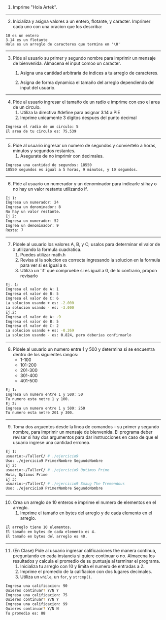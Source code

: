 1. Imprime "Hola Artek".
---
2. Inicializa y asigna valores a un entero, flotante, y caracter. Imprimer cada uno con una oracion que los describa:
```
10 es un entero
3.14 es un flotante
Hola es un arreglo de caracteres que termina en '\0' 
```
---
3. Pide al usuario su primer y segundo nombre para imprimir un mensaje de bienvenida. Almacena el input comoo un caracter.
   1. Asigna una cantidad arbitraria de indices a tu arreglo de caracteres.

   2. Asigna de forma dynamica el tamaño del arreglo dependiendo del input del usuario.
---
4. Pide al usuario ingresar el tamaño de un radio e imprime con eso el area de un circulo.
   1. Utiliza la directiva #define para asignar 3.14 a PIE
   2. Imprime unicamente 3 digitos despues del punto decimal
```bash
Ingresa el radio de un circulo: 5
El area de tu circulo es: 75.539
```
---
5. Pide al usuario ingresar un numero de segundos y conviertelo a horas, minutos y segundos restantes.
   1. Asegurate de no imprimir con decimales.
```bash
Ingresa una cantidad de segundos: 18550
18550 segundos es igual a 5 horas, 9 minutos, y 10 segundos. 
```
---
6. Pide al usuario un numerador y un denominador para indicarle si hay o no hay un valor restante utilizando if.
```Bash
Ej 1:
Ingresa un numerador: 24
Ingresa un denominador: 8
No hay un valor restante.
Ej 2:
Ingresa un numerador: 52
Ingrea un denominador: 9
Resta: 7
```
---
7. Pidele al usuario los valores A, B, y C; usalos para determinar el valor de `X` utilizando la formula cuadratica.
   1. Puedes utilizar math.h
   2. Revisa si la solucion es correcta ingresando la solucion en la formula para ver si es igual a `0`.
   3. Utiliza un 'if' que compruebe si es igual a 0, de lo contrario, propon revisarlo
```bash
Ej. 1:
Ingresa el valor de A: 1
Ingresa el valor de B: 5
Ingresa el valor de C: 6
La solucion usando + es: -2.000
La solucion usando - es: -3.000
Ej.2:
Ingresa el valor de A: -9
Ingresa el valor de B: 5
Ingresa el valor de C: 2
La solucion usando + es: -0.269
La solucion usando - es: 0.824, pero deberias confirmarlo
```
---
8. Pidele al usuario un numero entre 1 y 500 y determina si se encuentra dentro de los siguientes rangos:
   - 1-100
   - 101-200
   - 201-300
   - 301-400
   - 401-500
```bash
Ej 1:
Ingresa un numero entre 1 y 500: 50
Tu numero esta netre 1 y 100.
Ej 2:
Ingresa un numero entre 1 y 500: 250
Tu numero esta netre 201 y 300.
```
---
9. Toma dos arguentos desde la linea de comandos - su primer y segundo nombre, para imprimir un mensaje de bienvenida. El programa deber revisar si hay dos argumentos para dar instrucciones en caso de que el usuario ingrese una cantidad erronea.
```bash
Ej 1:
usuario:~/TallerC/ # ./ejercicio9
Uso: ./ejercicio9 PrimerNombre SegundoNombre
Ej 2:
usuario:~/TallerC/ # ./ejercicio9 Optimus Prime
Hola, Optimus Prime
Ej 3:
usuario:~/TallerC/ # ./ejercicio9 Smaug The Tremendous
Uso: ./ejercicio9 PrimerNombre SegundoNombre
```
---
10. Crea un arreglo de 10 enteros e imprime el numero de elementos en el arreglo. 
    1. Imprime el tamaño en bytes del arreglo y de cada elemento en el arreglo.
```bash
El arreglo tiene 10 elementos.
El tamaño en bytes de cada elemento es 4.
El tamaño en bytes del arreglo es 40.
```
---
11. (En Clase) Pide al usuario ingresar calificaciones the manera continua, preguntando en cada instancia si quiere continuar o no. Almacena los resultados y calcula el promedio de su puntuaje al terminar el programa. 
    1. Inicializa tu arreglo con 10 y limita el numero de entradas a 2.
    2. Imprime el promedio de la califiacion con dos lugares decimales.
    3. Utiliza un `while`, un `for`, y `strcmp()`.
```bash
Ingresa una calificacion: 90
Quieres continuar? Y/N Y
Ingresa una calificacion: 75
Quieres continuar? Y/N Y
Ingresa una calificacion: 99
Quieres continuar? Y/N N
Tu promedio es: 88
```
